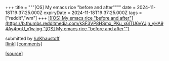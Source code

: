 +++
title = """[OS] My emacs rice "before and after""""
date = 2024-11-18T19:37:25.000Z
expiryDate = 2024-11-18T19:37:25.000Z
tags = ["reddit","wm"]
+++
[![[OS] My emacs rice "before and after"](https://b.thumbs.redditmedia.com/kSF3VP8HSmx_PKu_x6lTU6vYJjn_yHA94Ay4pqU_x1w.jpg "[OS] My emacs rice "before and after"")](https://www.reddit.com/r/unixporn/comments/1gudetu/os_my_emacs_rice_before_and_after/)

submitted by [/u/Khaustoff](https://www.reddit.com/user/Khaustoff)  
[\[link\]](https://www.reddit.com/gallery/1gudetu) [\[comments\]](https://www.reddit.com/r/unixporn/comments/1gudetu/os_my_emacs_rice_before_and_after/)

[[source]](https://www.reddit.com/r/unixporn/comments/1gudetu/os_my_emacs_rice_before_and_after/)
